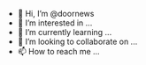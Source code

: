 - 👋 Hi, I’m @doornews
- 👀 I’m interested in ...
- 🌱 I’m currently learning ...
- 💞️ I’m looking to collaborate on ...
- 📫 How to reach me ...

<!---
doornews/doornews is a ✨ special ✨ repository because its `README.md` (this file) appears on your GitHub profile.
You can click the Preview link to take a look at your changes.
--->
